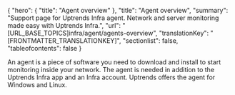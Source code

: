 {
  "hero": {
    "title": "Agent overview"
  },
  "title": "Agent overview",
  "summary": "Support page for Uptrends Infra agent. Network and server monitoring made easy with Uptrends Infra.",
  "url": "[URL_BASE_TOPICS]infra/agent/agents-overview",
  "translationKey": "[FRONTMATTER_TRANSLATIONKEY]",
  "sectionlist": false,
  "tableofcontents": false
}

An agent is a piece of software you need to download and install to start monitoring inside your network. The agent is needed in addition to the Uptrends Infra app and an Infra account. Uptrends offers the agent for Windows and Linux.
